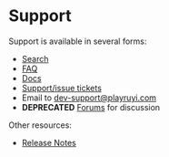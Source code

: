 # Support

Support is available in several forms:

- [Search](https://github.com/subor/sdk/search)
- [FAQ](../faq.md)
- [Docs](../README.md)
- [Support/issue tickets](https://github.com/subor/sdk/issues)
- Email to dev-support@playruyi.com
- __DEPRECATED__ [Forums](http://dev.playruyi.com/forum/) for discussion

Other resources:

- [Release Notes](release_notes.md)
